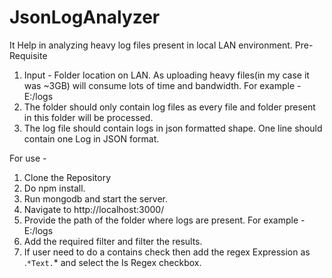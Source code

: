 # JsonLogAnalyzer

It Help in analyzing heavy log files present in local LAN environment. 
Pre-Requisite 
1. Input - Folder location on LAN. As uploading heavy files(in my case it was ~3GB) will consume lots of time and bandwidth.
For example - E:/logs
2. The folder should only contain log files as every file and folder present in this folder will be processed.
3. The log file should contain logs in json formatted shape. One line should contain one Log in JSON format.


For use -
1. Clone the Repository
2. Do npm install.
3. Run mongodb and start the server.
4. Navigate to http://localhost:3000/
5. Provide the path of the folder where logs are present. For example - E:/logs
6. Add the required filter and filter the results.
7. If user need to do a contains check then add the regex Expression as .``*Text.``* and select the Is Regex checkbox.
